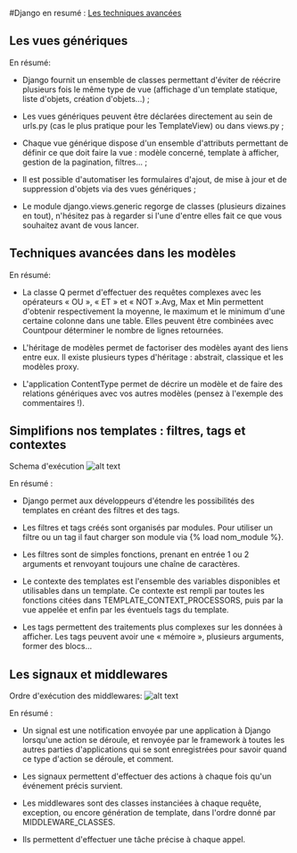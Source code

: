 #Django en resumé : [Les techniques avancées](http://openclassrooms.com/courses/developpez-votre-site-web-avec-le-framework-django/les-vues-generiques)

## Les vues génériques 
En résumé:

* Django fournit un ensemble de classes permettant d'éviter de réécrire plusieurs fois le même type de vue (affichage d'un template statique, liste d'objets, création d'objets…) ;

* Les vues génériques peuvent être déclarées directement au sein de urls.py (cas le plus pratique pour les TemplateView) ou dans views.py ;

* Chaque vue générique dispose d'un ensemble d'attributs permettant de définir ce que doit faire la vue : modèle concerné, template à afficher, gestion de la pagination, filtres… ;

* Il est possible d'automatiser les formulaires d'ajout, de mise à jour et de suppression d'objets via des vues génériques ;

* Le module django.views.generic regorge de classes (plusieurs dizaines en tout), n'hésitez pas à regarder si l'une d'entre elles fait ce que vous souhaitez avant de vous lancer.


## Techniques avancées dans les modèles 
En résumé:

* La classe Q permet d'effectuer des requêtes complexes avec les opérateurs « OU », « ET » et « NOT ».Avg, Max et Min permettent d'obtenir respectivement la moyenne, le maximum et le minimum d'une certaine colonne dans une table. Elles peuvent être combinées avec Countpour déterminer le nombre de lignes retournées.

* L'héritage de modèles permet de factoriser des modèles ayant des liens entre eux. Il existe plusieurs types d'héritage : abstrait, classique et les modèles proxy.

* L'application ContentType permet de décrire un modèle et de faire des relations génériques avec vos autres modèles (pensez à l'exemple des commentaires !).

## Simplifions nos templates : filtres, tags et contextes 

Schema d'exécution 
![alt text](http://uploads.siteduzero.com/files/420001_421000/420636.png)

En résumé :

* Django permet aux développeurs d'étendre les possibilités des templates en créant des filtres et des tags.

* Les filtres et tags créés sont organisés par modules. Pour utiliser un filtre ou un tag il faut charger son module via {% load nom_module %}.

* Les filtres sont de simples fonctions, prenant en entrée 1 ou 2 arguments et renvoyant toujours une chaîne de caractères.

* Le contexte des templates est l'ensemble des variables disponibles et utilisables dans un template. Ce contexte est rempli par toutes les fonctions citées dans TEMPLATE_CONTEXT_PROCESSORS, puis par la vue appelée et enfin par les éventuels tags du template.

* Les tags permettent des traitements plus complexes sur les données à afficher. Les tags peuvent avoir une « mémoire », plusieurs arguments, former des blocs…

## Les signaux et middlewares 
Ordre d'exécution des middlewares:
![alt text](http://sdz-upload.s3.amazonaws.com/prod/upload/middlewares-exec.png)

En résumé :

* Un signal est une notification envoyée par une application à Django lorsqu'une action se déroule, et renvoyée par le framework à toutes les autres parties d'applications qui se sont enregistrées pour savoir quand ce type d'action se déroule, et comment.

* Les signaux permettent d'effectuer des actions à chaque fois qu'un événement précis survient.

* Les middlewares sont des classes instanciées à chaque requête, exception, ou encore génération de template, dans l'ordre donné par MIDDLEWARE_CLASSES.

* Ils permettent d'effectuer une tâche précise à chaque appel.
